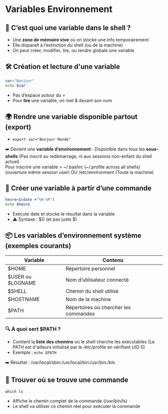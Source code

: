 # Variables Environnement

## **🔹 C’est quoi une variable dans le shell ?**

- Une **zone de mémoire vive** où on stocke une info temporairement
- Elle disparaît à l’extinction du shell (ou de la machine)
- On peut créer, modifier, lire, ou rendre globale une variable



## **🛠️ Création et lecture d'une variable** 
```bash
var="Bonjour"
echo $var`
```
- Pas d’espace autour du =
- Pour **lire** une variable, on met $ devant son nom



## **🌍 Rendre une variable disponible partout (export)**
- `export var="Bonjour Monde"`

➡️ Devient une **variable d’environnement** : Disponible dans tous les **sous-shells** (Pas inscrit au redémarrage, ni aux sessions non-enfant du shell actuel)  
Pour inscrire une variable > \~/.bashrc (\~/.profile across all shells) (ouverture même session user) OU /etc/environment (Toute la machine)



## **🔁 Créer une variable à partir d’une commande** 
```bash
heure=$(date +"%H:%M")
echo $heure
```

- Exécute date et stocke le résultat dans la variable
- ⚠️ Syntaxe : $() (et pas juste $)



## **📦 Les variables d’environnement système (exemples courants)**

| **Variable**        | **Contenu**                           |
|---------------------|---------------------------------------|
| $HOME              | Répertoire personnel                  |
| $USER ou $LOGNAME | Nom d’utilisateur connecté            |
| $SHELL             | Chemin du shell utilisé               |
| $HOSTNAME          | Nom de la machine                     |
| $PATH              | Répertoires où chercher les commandes |

### **🔍 À quoi sert $PATH ?**

- Contient la **liste des chemins** où le shell cherche les exécutables (Le PATH est d'ailleurs initialisé par le /etc/profile en vérifiant UID 0)
- Exemple : `echo $PATH`

➡️ Résultat : /usr/local/sbin:/usr/local/bin:/usr/bin:/bin



## **🔧 Trouver où se trouve une commande**
`which ls`

- Affiche le chemin complet de la commande (/usr/bin/ls)
- Le shell va utiliser ce chemin réel pour exécuter la commande


